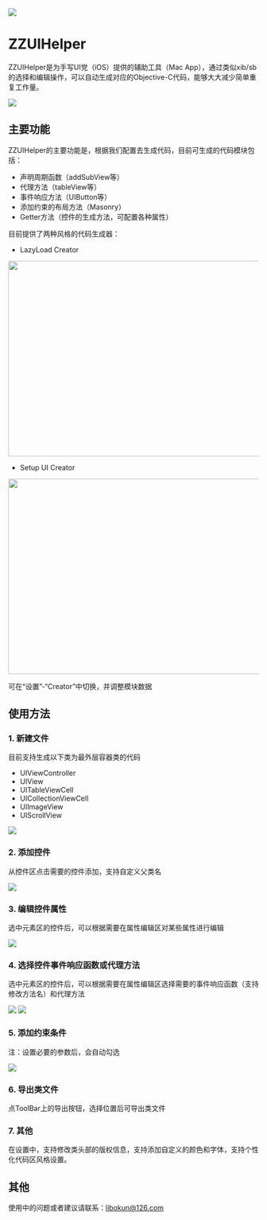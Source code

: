 <img src="./Screenshot/ZZ.png"> 

# ZZUIHelper

ZZUIHelper是为手写UI党（iOS）提供的辅助工具（Mac App），通过类似xib/sb的选择和编辑操作，可以自动生成对应的Objective-C代码，能够大大减少简单重复工作量。

<img src="./Screenshot/Main.png">

## 主要功能

ZZUIHelper的主要功能是，根据我们配置去生成代码，目前可生成的代码模块包括：

* 声明周期函数（addSubView等）
* 代理方法（tableView等）
* 事件响应方法（UIButton等）
* 添加约束的布局方法（Masonry）
* Getter方法（控件的生成方法，可配置各种属性）

目前提供了两种风格的代码生成器：

* LazyLoad Creator

<img src="./Screenshot/LazyLoad Creator.png" width = "607" height = "393">

* Setup UI Creator

<img src="./Screenshot/Setup UI Creator.png" width = "607" height = "393">

可在“设置”-“Creator”中切换，并调整模块数据

## 使用方法

### 1. 新建文件
目前支持生成以下类为最外层容器类的代码

* UIViewController
* UIView
* UITableViewCell
* UICollectionViewCell
* UIImageView
* UIScrollView   

<img src="./Screenshot/New File.png">

### 2. 添加控件
从控件区点击需要的控件添加，支持自定义父类名

<img src="./Screenshot/New Property.png">

### 3. 编辑控件属性
选中元素区的控件后，可以根据需要在属性编辑区对某些属性进行编辑

<img src="./Screenshot/Property Edit.png">

### 4. 选择控件事件响应函数或代理方法
选中元素区的控件后，可以根据需要在属性编辑区选择需要的事件响应函数（支持修改方法名）和代理方法

<img src="./Screenshot/Property Event.png">
<img src="./Screenshot/Property Delegate.png">

### 5. 添加约束条件
注：设置必要的参数后，会自动勾选

<img src="./Screenshot/Property Layout.png">

### 6. 导出类文件
点ToolBar上的导出按钮，选择位置后可导出类文件

### 7. 其他
在设置中，支持修改类头部的版权信息，支持添加自定义的颜色和字体，支持个性化代码区风格设置。

## 其他
使用中的问题或者建议请联系：libokun@126.com